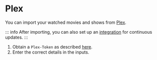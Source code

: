 # Plex

You can import your watched movies and shows from [Plex](https://plex.tv).

::: info
After importing, you can also set up an [integration](../integrations.md#plex-sink) for
continuous updates.
:::

1. Obtain a `Plex-Token` as described
   [here](https://www.plexopedia.com/plex-media-server/general/plex-token/#getcurrentusertoken).
2. Enter the correct details in the inputs.
